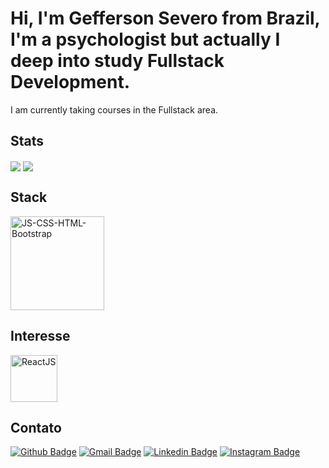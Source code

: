 # Hi, I'm Gefferson Severo from Brazil, I'm a psychologist but actually I deep into study Fullstack Development. 

I am currently taking courses in the Fullstack area.
  ## Stats



 <img align="center" src="https://github-readme-stats.vercel.app/api?username=GeffersonST&show_icons=true&line_height=27&count_private=true&title_color=ffffff&text_color=c9cacc&icon_color=2bbc8a&bg_color=1d1f21" /> <img align="center" src="https://github-readme-stats.vercel.app/api/top-langs/?username=GeffersonST&html&title_color=ffffff&text_color=c9cacc&icon_color=2bbc8a&bg_color=1d1f21" />



 ## Stack
 
 <a href="https://ibb.co/XjLpbJ8"><img src="https://i.ibb.co/17QKL26/JS-CSS-HTML-Bootstrap.png" alt="JS-CSS-HTML-Bootstrap" border="0" height = "150"></a>
  
  ## Interesse
  
 <a href="https://ibb.co/2yJGrQx"><img src="https://i.ibb.co/MsdFH4r/ReactJS.png" alt="ReactJS" border="0" width ="75"></a>
  
  ## Contato
  
  [![Github Badge](https://img.shields.io/badge/GitHub-100000?style=for-the-badge&logo=github&logoColor=white)](https://github.com/GeffersonST)
  [![Gmail Badge](https://img.shields.io/badge/Gmail-D14836?style=for-the-badge&logo=gmail&logoColor=white)](mailto:geffsevero@gmail.com)
  [![Linkedin Badge](https://img.shields.io/badge/LinkedIn-0077B5?style=for-the-badge&logo=linkedin&logoColor=white)](https://www.linkedin.com/in/gefferson-severo-da-trindade-510010115/)
  [![Instagram Badge](https://img.shields.io/badge/Instagram-E4405F?style=for-the-badge&logo=instagram&logoColor=white)](https://www.instagram.com/geffersonsevero)






